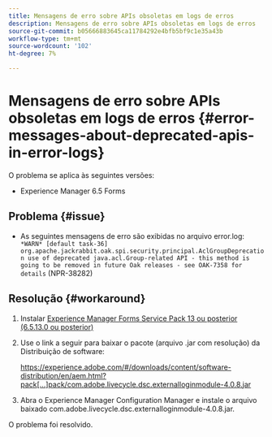 ```yaml
---
title: Mensagens de erro sobre APIs obsoletas em logs de erros
description: Mensagens de erro sobre APIs obsoletas em logs de erros
source-git-commit: b05666883645ca11784292e4bfb5bf9c1e35a43b
workflow-type: tm+mt
source-wordcount: '102'
ht-degree: 7%

---
```



# Mensagens de erro sobre APIs obsoletas em logs de erros {#error-messages-about-deprecated-apis-in-error-logs}

O problema se aplica às seguintes versões:

* Experience Manager 6.5 Forms

## Problema {#issue}

* As seguintes mensagens de erro são exibidas no arquivo error.log:
   ` *WARN* [default task-36] org.apache.jackrabbit.oak.spi.security.principal.AclGroupDeprecation use of deprecated java.acl.Group-related API - this method is going to be removed in future Oak releases - see OAK-7358 for details` (NPR-38282)

## Resolução {#workaround}

1. Instalar [Experience Manager Forms Service Pack 13 ou posterior (6.5.13.0 ou posterior)](https://experienceleague.adobe.com/docs/experience-manager-65/release-notes/release-notes.html?lang=pt-BR)
1. Use o link a seguir para baixar o pacote (arquivo .jar com resolução) da Distribuição de software:

   https://experience.adobe.com/#/downloads/content/software-distribution/en/aem.html?pack[...]pack/com.adobe.livecycle.dsc.externalloginmodule-4.0.8.jar

1. Abra o Experience Manager Configuration Manager e instale o arquivo baixado com.adobe.livecycle.dsc.externalloginmodule-4.0.8.jar.

O problema foi resolvido.